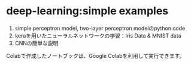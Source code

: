 # deep-learning:simple examples
1. simple perceptron model, two-layer perceptron modelのpython code
2. keraを用いたニューラルネットワークの学習：Iris Data & MNIST data
3. CNNの簡単な説明

Colabで作成したノートブックは、Google Colabを利用して実行できます。
